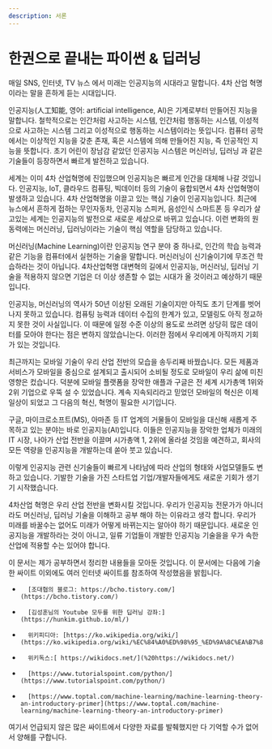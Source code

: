 ```yaml
---
description: 서론
---
```


# 한권으로 끝내는 파이썬 & 딥러닝

  
매일 SNS, 인터넷, TV 뉴스 에서 미래는 인공지능의 시대라고 말합니다. 4차 산업 혁명이라는 말을 흔하게 듣는 시대입니다.

인공지능\(人工知能, 영어: artificial intelligence, AI\)은 기계로부터 만들어진 지능을 말합니다. 철학적으로는 인간처럼 사고하는 시스템, 인간처럼 행동하는 시스템, 이성적으로 사고하는 시스템 그리고 이성적으로 행동하는 시스템이라는 뜻입니다. 컴퓨터 공학에서는 이상적인 지능을 갖춘 존재, 혹은 시스템에 의해 만들어진 지능, 즉 인공적인 지능을 뜻합니다. 초기 어린이 장남감 같았던 인공지능 시스템은 머신러닝, 딥러닝 과 같은 기술들이 등장하면서 빠르게 발전하고 있습니다.

세계는 이미 4차 산업혁명에 진입했으며 인공지능은 빠르게 인간을 대체해 나갈 것입니다. 인공지능, IoT, 클라우드 컴퓨팅, 빅데이터 등의 기술이 융합되면서 4차 산업혁명이 발생하고 있습니다. 4차 산업혁명을 이끌고 있는 핵심 기술이 인공지능입니다. 최근에 뉴스에서 흔하게 접하는 무인자동차, 인공지능 스피커, 음성인식 스마트폰 등 우리가 살고있는 세계는 인공지능의 발전으로 새로운 세상으로 바뀌고 있습니다. 이런 변화의 원동력에는 머신러닝, 딥러닝이라는 기술이 핵심 역할을 담당하고 있습니다.

머신러닝\(Machine Learning\)이란 인공지능 연구 분야 중 하나로, 인간의 학습 능력과 같은 기능을 컴퓨터에서 실현하는 기술을 말합니다.  머신러닝이 신기술이기에 무조건 학습하라는 것이 아닙니다. 4차산업혁명 대변혁의 길에서 인공지능, 머신러닝, 딥러닝 기술을 적용하지 않으면 기업은 더 이상 생존할 수 없는 시대가 올 것이러고 예상하기 때문입니다.

인공지능, 머신러닝의 역사가 50년 이상된 오래된 기술이지만 아직도 초기 단계를 벗어나지 못하고 있습니다. 컴퓨팅 능력과 데이터 수집의 한계가 있고, 모델링도 아직 정교하지 못한 것이 사실입니다. 이 때문에 일정 수준 이상의 용도로 쓰려면 상당히 많은 데이터를 모아야 한다는 점은 변하지 않았습니는다. 이러한 점에서 우리에게 아직까지 기회가 있는 것입니다.

최근까지는 모바일 기술이 우리 산업 전반의 모습을 송두리째 바꿨습니다. 모든 제품과 서비스가 모바일을 중심으로 설계되고 출시되어 소비될 정도로 모바일이 우리 삶에 미친 영향은 컸습니다. 덕분에 모바일 플랫폼을 장악한 애플과 구글은 전 세계 시가총액 1위와 2위 기업으로 우뚝 설 수 있었습니다. 계속 지속되리라고 믿었던 모바일의 혁신은 이제 일상이 되었고 그 다음의 혁신, 혁명이 필요한 시기입니다.

구글, 마이크로소프트\(MS\), 아마존 등 IT 업계의 거물들이 모바일을 대신해 새롭게 주목하고 있는 분야는 바로 인공지능\(AI\)입니다. 이들은 인공지능을 장악한 업체가 미래의 IT 시장, 나아가 산업 전반을 이끌며 시가총액 1, 2위에 올라설 것임을 예견하고, 회사의 모든 역량을 인공지능을 개발하는데 쏟아 붓고 있습니다.

이렇게 인공지능 관련 신기술들이 빠르게 나타남에 따라 산업의 형태와 사업모델들도 변하고 있습니다. 기발한 기술을 가진 스타트업 기업/개발자들에게도 새로운 기회가 생기기 시작했습니다.  

4차산업 혁명은 우리 산업 전반을 변화시킬 것입니다. 우리가 인공지능 전문가가 아니더라도 머신러닝, 딥러닝 기술을 이해하고 공부 해야 하는 이유라고 생각 합니다. 우리가 미래를 바꿀수는 없어도 미래가 어떻게 바뀌는지는 알아야 하기 때문입니다. 새로운 인공지능을 개발하라는 것이 아니고, 일류 기업들이 개발한 인공지능 기술을을 우가 속한 산업에 적용할 수는 있어야 합니다.

이 문서는 제가 공부하면서 정리한 내용들을 모아둔 것입니다. 이 문서에는 다음에 기술한 싸이트 이외에도 여러 인터넷 싸이트를 참조하여 작성했음을 밝힙니다.

-       [조대협의 블로그: https://bcho.tistory.com/](https://bcho.tistory.com/)

-       [김성훈님의 Youtube 모두를 위한 딥러닝 강좌:](https://hunkim.github.io/ml/)

-       위키피디아: [https://ko.wikipedia.org/wiki/](https://ko.wikipedia.org/wiki/%EC%84%A0%ED%98%95_%ED%9A%8C%EA%B7%80)

-       위키독스:[ https://wikidocs.net/](%20https://wikidocs.net/)

-       [https://www.tutorialspoint.com/python/](https://www.tutorialspoint.com/python/)

-       [https://www.toptal.com/machine-learning/machine-learning-theory-an-introductory-primer](https://www.toptal.com/machine-learning/machine-learning-theory-an-introductory-primer)

여기서 언급되지 않은 많은 싸이트에서 다양한 자료를 발췌했지만 다 기억할 수가 없어서 양해를 구합니다.

